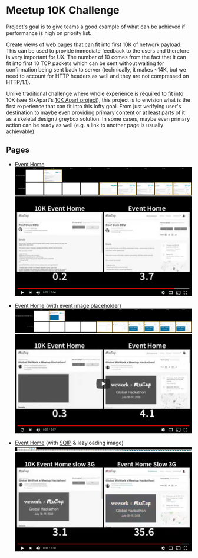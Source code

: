 # Meetup 10K Challenge

Project's goal is to give teams a good example of what can be achieved if performance is high on priority list.

Create views of web pages that can fit into first 10K of network payload. This can be used to provide immediate feedback to the users and therefore is very important for UX. The number of 10 comes from the fact that it can fit into first 10 TCP packets which can be sent without waiting for confirmation being sent back to server (technically, it makes ~14K, but we need to account for HTTP headers as well and they are not compressed on HTTP/1.1).

Unlike traditional challenge where whole experience is required to fit into 10K (see SixApart's [10K Apart project](https://a-k-apart.com/)), this project is to envision what is the first experience that can fit into this lofty goal. From just verifying user's destination to maybe even providing primary content or at least parts of it as a skeletal design / greybox solution. In some cases, maybe even primary action can be ready as well (e.g. a link to another page is usually achievable).

## Pages

- [Event Home](https://meetup.github.io/meetup-10k-challenge/hq-faff/events/psqszpyxkbzb/)
[![Filmstrip](/hq-faff/events/psqszpyxkbzb/filmstrip.png)](http://www.webpagetest.org/video/compare.php?tests=180719_MB_664e636bb1700c631ad07997740e1b70%2C180719_CV_7f62f49dbcf0425b23919114d83ec29a)
[![Video comparison](/hq-faff/events/psqszpyxkbzb/video_thumbnail.png)](https://youtu.be/0_EW_sO2Wm0)

- [Event Home](https://meetup.github.io/meetup-10k-challenge/hq-faff/events/25212842/) (with event image placeholder)
[![Filmstrip](/hq-faff/events/25212842/filmstrip.png)](http://www.webpagetest.org/video/compare.php?tests=180719_YY_6e713238834c8c4ee47a839429a3930b,180718_JB_bf46313762ad6d5e505810f9bd27b032)
[![Video comparison](/hq-faff/events/25212842/video_thumbnail.png)](https://youtu.be/hpzYmjNf0jc)

- [Event Home](https://meetup.github.io/meetup-10k-challenge/hq-faff/events/25212842/lazyload.html) (with [SQIP](https://github.com/technopagan/sqip) & lazyloading image)
[![Filmstrip](/hq-faff/events/25212842/filmstrip_w_placeholder.png)](http://www.webpagetest.org/video/compare.php?tests=180719_SC_e628222525b73a2baaa891917698bb17,180719_9M_d09483d75432d900db2b50e0de613679)
[![Video comparison](/hq-faff/events/25212842/video_with_placeholder_thumbnail.png)](https://youtu.be/J8UjjXhAjno)
